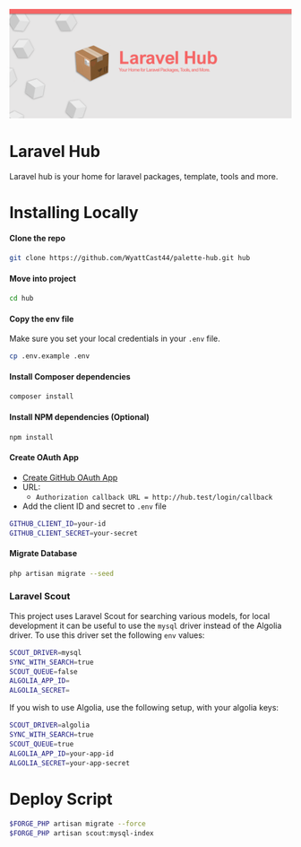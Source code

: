![](logo.png)

# Laravel Hub

Laravel hub is your home for laravel packages, template, tools and more.

# Installing Locally

#### Clone the repo

```bash
git clone https://github.com/WyattCast44/palette-hub.git hub
```

#### Move into project

```bash
cd hub
```

#### Copy the env file

Make sure you set your local credentials in your `.env` file.

```bash
cp .env.example .env
```

#### Install Composer dependencies

```bash
composer install
```

#### Install NPM dependencies (Optional)

```bash
npm install
```

#### Create OAuth App

- [Create GitHub OAuth App](https://github.com/settings/applications/new)
- URL:
    - `Authorization callback URL = http://hub.test/login/callback`
- Add the client ID and secret to `.env` file

```bash
GITHUB_CLIENT_ID=your-id
GITHUB_CLIENT_SECRET=your-secret
```

#### Migrate Database

```bash
php artisan migrate --seed
```

### Laravel Scout

This project uses Laravel Scout for searching various models, for local development it can be useful to use the `mysql` driver instead of the Algolia driver. To use this driver set the following `env` values:

```bash
SCOUT_DRIVER=mysql
SYNC_WITH_SEARCH=true
SCOUT_QUEUE=false
ALGOLIA_APP_ID=
ALGOLIA_SECRET=
```

If you wish to use Algolia, use the following setup, with your algolia keys: 

```bash
SCOUT_DRIVER=algolia
SYNC_WITH_SEARCH=true
SCOUT_QUEUE=true
ALGOLIA_APP_ID=your-app-id
ALGOLIA_SECRET=your-app-secret
```

# Deploy Script

```bash
$FORGE_PHP artisan migrate --force
$FORGE_PHP artisan scout:mysql-index
```